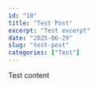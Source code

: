 ```yaml
---
id: "10"
title: "Test Post"
excerpt: "Test excerpt"
date: "2025-06-29"
slug: "test-post"
categories: ["Test"]
---
```


Test content